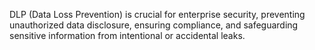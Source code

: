 DLP (Data Loss Prevention) is crucial for enterprise security, preventing unauthorized data disclosure, ensuring compliance, and safeguarding sensitive information from intentional or accidental leaks.